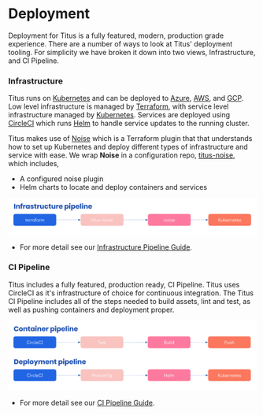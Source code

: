 # Deployment
Deployment for Titus is a fully featured, modern, production grade experience. There are a number of ways to look at Titus' deployment tooling. For simplicity we have broken it down into two views, Infrastructure, and CI Pipeline.

### Infrastructure
Titus runs on [Kubernetes]() and can be deployed to [Azure](), [AWS](), and [GCP](). Low level infrastructure is managed by [Terraform](), with service level infrastructure managed by [Kubernetes](). Services are deployed using [CircleCI]() which runs [Helm]() to handle service updates to the running cluster.

Titus makes use of [Noise]() which is a Terraform plugin that that understands how to set up Kubernetes and deploy different types of infrastructure and service with ease. We wrap __Noise__ in a configuration repo, [titus-noise](), which includes,

- A configured noise plugin
- Helm charts to locate and deploy containers and services

![titus-infrastructure-pipeline](../img/titus-infrastructure-pipeline.svg)

- For more detail see our [Infrastructure Pipeline Guide](deployment/ci-pipeline.md).

### CI Pipeline
Titus includes a fully featured, production ready, CI Pipeline. Titus uses CircleCI as it's infrastructure of choice for continuous integration. The Titus CI Pipeline includes all of the steps needed to build assets, lint and test, as well as pushing containers and deployment proper. 

![titus-ci-pipeline](../img/titus-ci-pipeline.svg)

- For more detail see our [CI Pipeline Guide](deployment/ci-pipeline.md).


[CircleCI]: /
